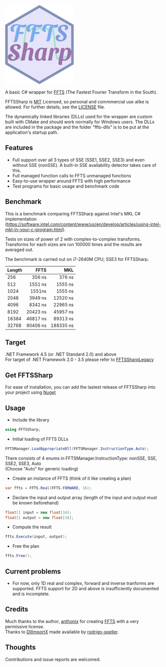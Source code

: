 ![FFTSSharp Logo](https://raw.githubusercontent.com/PetterPet01/FFTSSharp/main/logo.png "FFTSSharp - Wrapper for FFTS")

A basic C# wrapper for [FFTS](https://github.com/anthonix/ffts) (The Fastest Fourier Transform in the South).

FFTSSharp is [MIT](https://opensource.org/licenses/MIT) Licensed, so personal and commmercial use alike is allowed. For further details, see the [LICENSE](LICENSE) file.

The dynamically linked libraries (DLLs) used for the wrapper are custom built with CMake and should work normally for Windows users. The DLLs are included in the package and the folder "ffts-dlls" is to be put at the application's startup path.

## Features
* Full support over all 3 types of SSE (SSE1, SSE2, SSE3) and even without SSE (nonSSE). A built-in SSE availability detector takes care of this.
* Full managed function calls to FFTS unmanaged functions
* Easy-to-use wrapper around FFTS with high performance
* Test programs for basic usage and benchmark code

## Benchmark
This is a benchmark comparing FFTSSharp against Intel's MKL C# implementation (https://software.intel.com/content/www/us/en/develop/articles/using-intel-mkl-in-your-c-program.html).

Tests on sizes of power of 2 with complex-to-complex transforms. Transforms for each sizes are run 100000 times and the results are averaged out.

The benchmark is carried out on i7-2640M CPU; SSE3 for FFTSSharp.

| Length |     FFTS |       MKL |
|--------|---------:|----------:|
| 256    |   356 ns |    376 ns |
| 512    |  1551 ns |   1555 ns |
| 1024   |   1551ns |   1555 ns |
| 2048   |  3949 ns |  12520 ns |
| 4096   |  8342 ns |  22965 ns |
| 8192   | 20423 ns |  45957 ns |
| 16384  | 46817 ns |  89313 ns |
| 32768  | 90406 ns | 188335 ns |

## Target
.NET Framework 4.5 (or .NET Standard 2.0) and above\
For target of .NET Framework 2.0 - 3.5 please refer to [FFTSSharpLegacy](FFTSSharpLegacy)

## Get FFTSSharp
For ease of installation, you can add the lastest release of FFTSSharp into your project using [Nuget](https://www.nuget.org/packages/PetterPet.FFTSSharp/)

## Usage
* Include the library
```cs
using FFTSSharp;
```
* Initial loading of FFTS DLLs
```cs
FFTSManager.LoadAppropriateDll(FFTSManager.InstructionType.Auto);
```
There consists of 4 enums in FFTSManager.InstructionType: nonSSE, SSE, SSE2, SSE3, Auto\
(Choose "Auto" for generic loading)
* Create an instance of FFTS (think of it like creating a plan)
```cs
var ffts = FFTS.Real(FFTS.FORWARD, 16);
```
* Declare the input and output array (length of the input and output must be known beforehand)
```cs
float[] input = new float[16];
float[] output = new float[18];
```
* Compute the result
```cs
ffts.Execute(input, output);
```
* Free the plan
```cs
ffts.Free();
```

## Current problems
* For now, only 1D real and complex, forward and inverse tranforms are supported. FFTS support for 2D and above is insufficiently documented and is incomplete.

## Credits
Much thanks to the author, [anthonix](https://github.com/anthonix) for creating [FFTS](https://github.com/anthonix/ffts) with a very permissive license.\
Thanks to [DllImportX](https://github.com/rodrigo-speller/DllImportX) made available by [rodrigo-speller](https://github.com/rodrigo-speller).

## Thoughts
Contributions and issue reports are welcomed.


